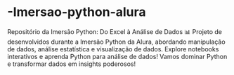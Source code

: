 # -Imersao-python-alura
Repositório da Imersão Python: Do Excel à Análise de Dados 📊 Projeto de desenvolvidos durante a Imersão Python da Alura, abordando manipulação de dados, análise estatística e visualização de dados. Explore notebooks interativos e aprenda Python para análise de dados!  Vamos dominar Python e transformar dados em insights poderosos!
